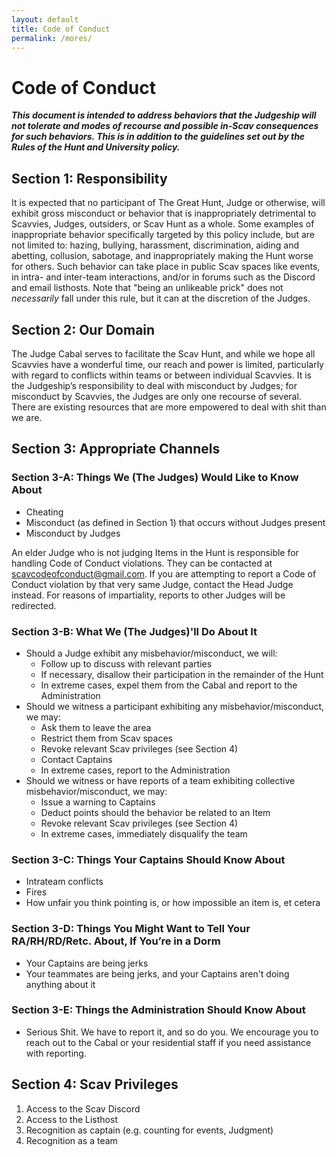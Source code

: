 ```yaml
---
layout: default
title: Code of Conduct
permalink: /mores/
---
```


# Code of Conduct

***This document is intended to address behaviors that the Judgeship will not tolerate and modes of recourse and possible in-Scav consequences for such behaviors. This is in addition to the guidelines set out by the Rules of the Hunt and University policy.***

## Section 1: Responsibility
It is expected that no participant of The Great Hunt, Judge or otherwise, will exhibit gross misconduct or behavior that is inappropriately detrimental to Scavvies, Judges, outsiders, or Scav Hunt as a whole. Some examples of inappropriate behavior specifically targeted by this policy include, but are not limited to: hazing, bullying, harassment, discrimination, aiding and abetting, collusion, sabotage, and inappropriately making the Hunt worse for others. Such behavior can take place in public Scav spaces like events, in intra- and inter-team interactions, and/or in forums such as the Discord and email listhosts. Note that "being an unlikeable prick" does not *necessarily* fall under this rule, but it can at the discretion of the Judges.

## Section 2: Our Domain
The Judge Cabal serves to facilitate the Scav Hunt, and while we hope all Scavvies have a wonderful time, our reach and power is limited, particularly with regard to conflicts within teams or between individual Scavvies. It is the Judgeship’s responsibility to deal with misconduct by Judges; for misconduct by Scavvies, the Judges are only one recourse of several. There are existing resources that are more empowered to deal with shit than we are. 

## Section 3: Appropriate Channels

### Section 3-A: Things We (The Judges) Would Like to Know About
- Cheating
- Misconduct (as defined in Section 1) that occurs without Judges present
- Misconduct by Judges

An elder Judge who is not judging Items in the Hunt is responsible for handling Code of Conduct violations. They can be contacted at [scavcodeofconduct@gmail.com](mailto:scavcodeofconduct@gmail.com). If you are attempting to report a Code of Conduct violation by that very same Judge, contact the Head Judge instead. For reasons of impartiality, reports to other Judges will be redirected.

### Section 3-B: What We (The Judges)'ll Do About It
- Should a Judge exhibit any misbehavior/misconduct, we will:
    - Follow up to discuss with relevant parties
    - If necessary, disallow their participation in the remainder of the Hunt
    - In extreme cases, expel them from the Cabal and report to the Administration 
- Should we witness a participant exhibiting any misbehavior/misconduct, we may:
    - Ask them to leave the area
    - Restrict them from Scav spaces
    - Revoke relevant Scav privileges (see Section 4)
    - Contact Captains
    - In extreme cases, report to the Administration
- Should we witness or have reports of a team exhibiting collective misbehavior/misconduct, we may:
    - Issue a warning to Captains
    - Deduct points should the behavior be related to an Item
    - Revoke relevant Scav privileges (see Section 4)
    - In extreme cases, immediately disqualify the team

### Section 3-C: Things Your Captains Should Know About
- Intrateam conflicts
- Fires
- How unfair you think pointing is, or how impossible an item is, et cetera

### Section 3-D: Things You Might Want to Tell Your RA/RH/RD/Retc. About, If You’re in a Dorm
- Your Captains are being jerks
- Your teammates are being jerks, and your Captains aren't doing anything about it

### Section 3-E: Things the Administration Should Know About
- Serious Shit. We have to report it, and so do you. We encourage you to reach out to the Cabal or your residential staff if you need assistance with reporting.

## Section 4: Scav Privileges
1. Access to the Scav Discord
2. Access to the Listhost
3. Recognition as captain (e.g. counting for events, Judgment)
4. Recognition as a team